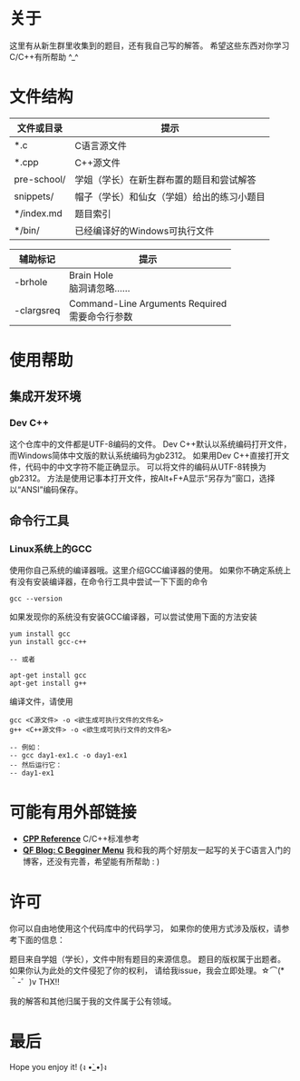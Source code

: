 # 关于

这里有从新生群里收集到的题目，还有我自己写的解答。
希望这些东西对你学习C/C++有所帮助 ^_^

# 文件结构

| 文件或目录 | 提示 |
| ------ | ------ |
| *.c | C语言源文件 |
| *.cpp | C++源文件 | 
| pre-school/ | 学姐（学长）在新生群布置的题目和尝试解答 |
| snippets/ | 帽子（学长）和仙女（学姐）给出的练习小题目 |
| */index.md | 题目索引 |
| */bin/ | 已经编译好的Windows可执行文件 |

| 辅助标记 | 提示 |
| ------ | ------ |
| -brhole | Brain Hole <br/> 脑洞请忽略…… |
| -clargsreq | Command-Line Arguments Required <br/> 需要命令行参数 |


# 使用帮助

## 集成开发环境

### Dev C++

这个仓库中的文件都是UTF-8编码的文件。
Dev C++默认以系统编码打开文件，而Windows简体中文版的默认系统编码为gb2312。
如果用Dev C++直接打开文件，代码中的中文字符不能正确显示。
可以将文件的编码从UTF-8转换为gb2312。
方法是使用记事本打开文件，按Alt+F+A显示“另存为”窗口，选择以“ANSI”编码保存。

## 命令行工具

### Linux系统上的GCC

使用你自己系统的编译器哦。这里介绍GCC编译器的使用。
如果你不确定系统上有没有安装编译器，在命令行工具中尝试一下下面的命令

```
gcc --version
```

如果发现你的系统没有安装GCC编译器，可以尝试使用下面的方法安装
```
yum install gcc
yun install gcc-c++

-- 或者

apt-get install gcc
apt-get install g++
```

编译文件，请使用
```
gcc <C源文件> -o <欲生成可执行文件的文件名>
g++ <C++源文件> -o <欲生成可执行文件的文件名>

-- 例如：
-- gcc day1-ex1.c -o day1-ex1
-- 然后运行它：
-- day1-ex1
```

# 可能有用外部链接

* **[CPP Reference][link_cppreference]** C/C++标准参考
* **[QF Blog: C Begginer Menu][link_blog]** 我和我的两个好朋友一起写的关于C语言入门的博客，还没有完善，希望能有所帮助 : )

# 许可

你可以自由地使用这个代码库中的代码学习，
如果你的使用方式涉及版权，请参考下面的信息：

题目来自学姐（学长），文件中附有题目的来源信息。
题目的版权属于出题者。
如果你认为此处的文件侵犯了你的权利，
请给我issue，我会立即处理。☆⌒(*＾-゜)v THX!!

我的解答和其他归属于我的文件属于公有领域。

# 最后

Hope you enjoy it! (ง •̀_•́)ง

[link_cppreference]: http://en.cppreference.com/w/
[link_blog]: https://blog.qfstudio.net/index.php/c-and-cpp-menu/
